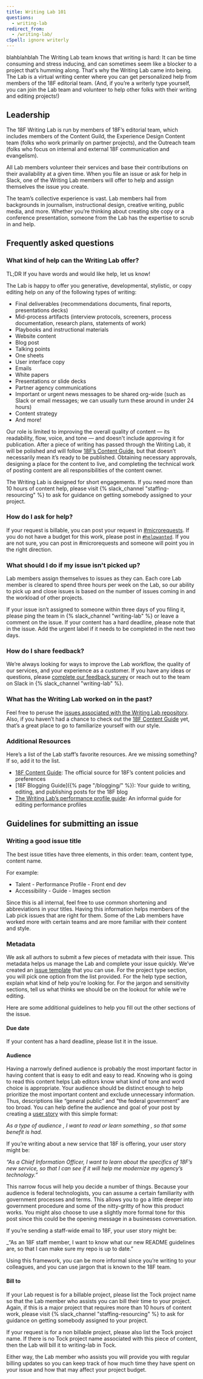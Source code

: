 ```yaml
---
title: Writing Lab 101
questions:
  - writing-lab
redirect_from:
  - /writing-lab/
cSpell: ignore writerly
---
```

blahblahblah
The Writing Lab team knows that writing is hard: It can be time consuming and
stress inducing, and can sometimes seem like a blocker to a project that’s
humming along. That's why the Writing Lab came into being. The Lab is a virtual
writing center where you can get personalized help from members of the 18F
editorial team. (And, if you’re a writerly type yourself, you can join the Lab
team and volunteer to help other folks with their writing and editing projects!)

## Leadership

The 18F Writing Lab is run by members of 18F’s editorial team, which includes
members of the Content Guild, the Experience Design Content team (folks who work
primarily on partner projects), and the Outreach team (folks who focus on
internal and external 18F communication and evangelism).

All Lab members volunteer their services and base their contributions on their
availability at a given time. When you file an issue or ask for help in Slack,
one of the Writing Lab members will offer to help and assign themselves the
issue you create.

The team’s collective experience is vast. Lab members hail from backgrounds in
journalism, instructional design, creative writing, public media, and more.
Whether you’re thinking about creating site copy or a conference presentation,
someone from the Lab has the expertise to scrub in and help.

## Frequently asked questions

### What kind of help can the Writing Lab offer?

TL;DR If you have words and would like help, let us know!

The Lab is happy to offer you generative, developmental, stylistic, or copy
editing help on any of the following types of writing:

- Final deliverables (recommendations documents, final reports, presentations
  decks)
- Mid-process artifacts (interview protocols, screeners, process documentation,
  research plans, statements of work)
- Playbooks and instructional materials
- Website content
- Blog post
- Talking points
- One sheets
- User interface copy
- Emails
- White papers
- Presentations or slide decks
- Partner agency communications
- Important or urgent news messages to be shared org-wide (such as Slack or
  email messages; we can usually turn these around in under 24 hours)
- Content strategy
- And more!

Our role is limited to improving the overall quality of content — its
readability, flow, voice, and tone — and doesn't include approving it for
publication. After a piece of writing has passed through the Writing Lab, it
will be polished and will follow
[18F’s Content Guide](https://content-guide.18f.gov/), but that doesn’t
necessarily mean it’s ready to be published. Obtaining necessary approvals,
designing a place for the content to live, and completing the technical work of
posting content are all responsibilities of the content owner.

The Writing Lab is designed for short engagements. If you need more than 10
hours of content help, please visit {% slack_channel "staffing-resourcing" %} to
ask for guidance on getting somebody assigned to your project.

### How do I ask for help?

If your request is billable, you can post your request in
[#microrequests](https://app.slack.com/client/T025AQGAN/CNFHBCXDW). If you do
not have a budget for this work, please post in
[`#helpwanted`](https://app.slack.com/client/T025AQGAN/C018QJ2L44X). If you are
not sure, you can post in #microrequests and someone will point you in the right
direction.

### What should I do if my issue isn't picked up?

Lab members assign themselves to issues as they can. Each core Lab member is
cleared to spend three hours per week on the Lab, so our ability to pick up and
close issues is based on the number of issues coming in and the workload of
other projects.

If your issue isn’t assigned to someone within three days of you filing it,
please ping the team in {% slack_channel "writing-lab" %} or leave a comment on
the issue. If your content has a hard deadline, please note that in the issue.
Add the urgent label if it needs to be completed in the next two days.

### How do I share feedback?

We’re always looking for ways to improve the Lab workflow, the quality of our
services, and your experience as a customer. If you have any ideas or questions,
please [complete our feedback survey](https://goo.gl/1eSVio) or reach out to the
team on Slack in {% slack_channel "writing-lab" %}.

### What has the Writing Lab worked on in the past?

Feel free to peruse the
[issues associated with the Writing Lab repository](https://github.com/18F/writing-lab/issues).
Also, if you haven’t had a chance to check out the
[18F Content Guide](https://content-guide.18f.gov/) yet, that’s a great place to
go to familiarize yourself with our style.

### Additional Resources

Here’s a list of the Lab staff’s favorite resources. Are we missing something?
If so, add it to the list.

- [18F Content Guide](https://content-guide.18f.gov/): The official source for
  18F’s content policies and preferences
- [18F Blogging Guide]({% page "/blogging/" %}): Your guide to writing, editing,
  and publishing posts for the 18F blog
- [The Writing Lab’s performance profile guide](https://docs.google.com/document/d/1z6oyBG43c-5PkK9rAvWeK_bI0ojQqZIJCt8VcmsW53U/edit):
  An informal guide for editing performance profiles

## Guidelines for submitting an issue

### Writing a good issue title

The best issue titles have three elements, in this order: team, content type,
content name.

For example:

- Talent - Performance Profile - Front end dev
- Accessibility - Guide - Images section

Since this is all internal, feel free to use common shortening and abbreviations
in your titles. Having this information helps members of the Lab pick issues
that are right for them. Some of the Lab members have worked more with certain
teams and are more familiar with their content and style.

### Metadata

We ask all authors to submit a few pieces of metadata with their issue. This
metadata helps us manage the Lab and complete your issue quickly. We’ve created
an [issue template](https://github.com/18F/writing-lab/issues/new) that you can
use. For the project type section, you will pick one option from the list
provided. For the help type section, explain what kind of help you're looking
for. For the jargon and sensitivity sections, tell us what thinks we should be
on the lookout for while we're editing.

Here are some additional guidelines to help you fill out the other sections of
the issue.

#### Due date

If your content has a hard deadline, please list it in the issue.

#### Audience

Having a narrowly defined audience is probably the most important factor in
having content that is easy to edit and easy to read. Knowing who is going to
read this content helps Lab editors know what kind of tone and word choice is
appropriate. Your audience should be distinct enough to help prioritize the most
important content and exclude unnecessary information. Thus, descriptions like
“general public” and “the federal government” are too broad. You can help define
the audience and goal of your post by creating a
[user story](https://en.wikipedia.org/wiki/User_story) with this simple format:

_As a type of audience , I want to read or learn something , so that some
benefit is had._

If you’re writing about a new service that 18F is offering, your user story
might be:

_“As a Chief Information Officer, I want to learn about the specifics of 18F’s
new service, so that I can see if it will help me modernize my agency’s
technology.”_

This narrow focus will help you decide a number of things. Because your audience
is federal technologists, you can assume a certain familiarity with government
processes and terms. This allows you to go a little deeper into government
procedure and some of the nitty-gritty of how this product works. You might also
choose to use a slightly more formal tone for this post since this could be the
opening message in a businesses conversation.

If you’re sending a staff-wide email to 18F, your user story might be:

\_“As an 18F staff member, I want to know what our new README guidelines are, so
that I can make sure my repo is up to date.”

Using this framework, you can be more informal since you’re writing to your
colleagues, and you can use jargon that is known to the 18F team.

#### Bill to

If your Lab request is for a billable project, please list the Tock project name
so that the Lab member who assists you can bill their time to your project.
Again, if this is a major project that requires more than 10 hours of content
work, please visit {% slack_channel "staffing-resourcing" %} to ask for guidance
on getting somebody assigned to your project.

If your request is for a non billable project, please also list the Tock project
name. If there is no Tock project name associated with this piece of content,
then the Lab will bill it to writing-lab in Tock.

Either way, the Lab member who assists you will provide you with regular billing
updates so you can keep track of how much time they have spent on your issue and
how that may affect your project budget.
